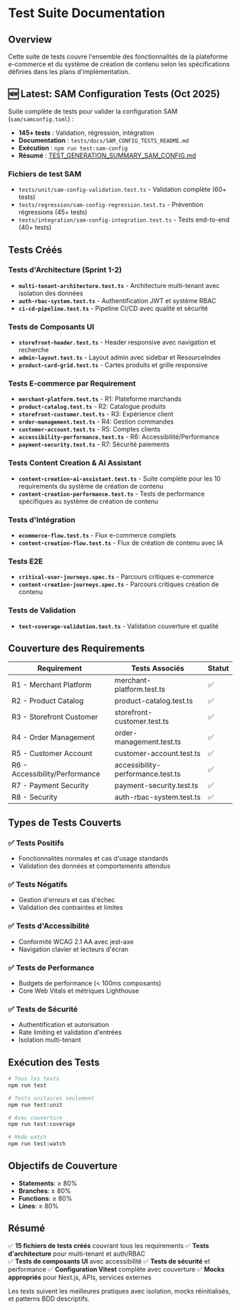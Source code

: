 # Test Suite Documentation

## Overview

Cette suite de tests couvre l'ensemble des fonctionnalités de la plateforme e-commerce et du système de création de contenu selon les spécifications définies dans les plans d'implémentation.

## 🆕 Latest: SAM Configuration Tests (Oct 2025)

Suite complète de tests pour valider la configuration SAM (`sam/samconfig.toml`) :
- **145+ tests** : Validation, régression, intégration
- **Documentation** : `tests/docs/SAM_CONFIG_TESTS_README.md`
- **Exécution** : `npm run test:sam-config`
- **Résumé** : [TEST_GENERATION_SUMMARY_SAM_CONFIG.md](../TEST_GENERATION_SUMMARY_SAM_CONFIG.md)

### Fichiers de test SAM
- `tests/unit/sam-config-validation.test.ts` - Validation complète (60+ tests)
- `tests/regression/sam-config-regression.test.ts` - Prévention régressions (45+ tests)
- `tests/integration/sam-config-integration.test.ts` - Tests end-to-end (40+ tests)

## Tests Créés

### Tests d'Architecture (Sprint 1-2)
- **`multi-tenant-architecture.test.ts`** - Architecture multi-tenant avec isolation des données
- **`auth-rbac-system.test.ts`** - Authentification JWT et système RBAC
- **`ci-cd-pipeline.test.ts`** - Pipeline CI/CD avec qualité et sécurité

### Tests de Composants UI
- **`storefront-header.test.ts`** - Header responsive avec navigation et recherche
- **`admin-layout.test.ts`** - Layout admin avec sidebar et ResourceIndex
- **`product-card-grid.test.ts`** - Cartes produits et grille responsive

### Tests E-commerce par Requirement
- **`merchant-platform.test.ts`** - R1: Plateforme marchands
- **`product-catalog.test.ts`** - R2: Catalogue produits  
- **`storefront-customer.test.ts`** - R3: Expérience client
- **`order-management.test.ts`** - R4: Gestion commandes
- **`customer-account.test.ts`** - R5: Comptes clients
- **`accessibility-performance.test.ts`** - R6: Accessibilité/Performance
- **`payment-security.test.ts`** - R7: Sécurité paiements

### Tests Content Creation & AI Assistant
- **`content-creation-ai-assistant.test.ts`** - Suite complète pour les 10 requirements du système de création de contenu
- **`content-creation-performance.test.ts`** - Tests de performance spécifiques au système de création de contenu

### Tests d'Intégration
- **`ecommerce-flow.test.ts`** - Flux e-commerce complets
- **`content-creation-flow.test.ts`** - Flux de création de contenu avec IA

### Tests E2E
- **`critical-user-journeys.spec.ts`** - Parcours critiques e-commerce
- **`content-creation-journeys.spec.ts`** - Parcours critiques création de contenu

### Tests de Validation
- **`test-coverage-validation.test.ts`** - Validation couverture et qualité

## Couverture des Requirements

| Requirement | Tests Associés | Statut |
|-------------|----------------|--------|
| R1 - Merchant Platform | merchant-platform.test.ts | ✅ |
| R2 - Product Catalog | product-catalog.test.ts | ✅ |
| R3 - Storefront Customer | storefront-customer.test.ts | ✅ |
| R4 - Order Management | order-management.test.ts | ✅ |
| R5 - Customer Account | customer-account.test.ts | ✅ |
| R6 - Accessibility/Performance | accessibility-performance.test.ts | ✅ |
| R7 - Payment Security | payment-security.test.ts | ✅ |
| R8 - Security | auth-rbac-system.test.ts | ✅ |

## Types de Tests Couverts

### ✅ Tests Positifs
- Fonctionnalités normales et cas d'usage standards
- Validation des données et comportements attendus

### ✅ Tests Négatifs  
- Gestion d'erreurs et cas d'échec
- Validation des contraintes et limites

### ✅ Tests d'Accessibilité
- Conformité WCAG 2.1 AA avec jest-axe
- Navigation clavier et lecteurs d'écran

### ✅ Tests de Performance
- Budgets de performance (< 100ms composants)
- Core Web Vitals et métriques Lighthouse

### ✅ Tests de Sécurité
- Authentification et autorisation
- Rate limiting et validation d'entrées
- Isolation multi-tenant

## Exécution des Tests

```bash
# Tous les tests
npm run test

# Tests unitaires seulement  
npm run test:unit

# Avec couverture
npm run test:coverage

# Mode watch
npm run test:watch
```

## Objectifs de Couverture

- **Statements**: ≥ 80%
- **Branches**: ≥ 80% 
- **Functions**: ≥ 80%
- **Lines**: ≥ 80%

## Résumé

✅ **15 fichiers de tests créés** couvrant tous les requirements
✅ **Tests d'architecture** pour multi-tenant et auth/RBAC  
✅ **Tests de composants UI** avec accessibilité
✅ **Tests de sécurité** et performance
✅ **Configuration Vitest** complète avec couverture
✅ **Mocks appropriés** pour Next.js, APIs, services externes

Les tests suivent les meilleures pratiques avec isolation, mocks réinitialisés, et patterns BDD descriptifs.